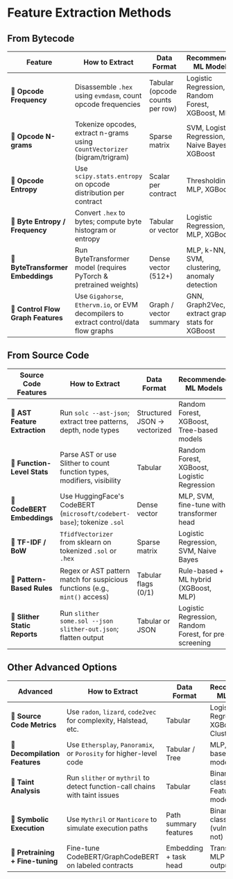 # Feature Extraction Methods

## From Bytecode

| **Feature**                        | **How to Extract**                                                                    | **Data Format**                 | **Recommended ML Models**                          |
| ---------------------------------- | ------------------------------------------------------------------------------------- | ------------------------------- | -------------------------------------------------- |
| 🔹 **Opcode Frequency**            | Disassemble `.hex` using `evmdasm`, count opcode frequencies                          | Tabular (opcode counts per row) | Logistic Regression, Random Forest, XGBoost, MLP   |
| 🔹 **Opcode N-grams**              | Tokenize opcodes, extract n-grams using `CountVectorizer` (bigram/trigram)            | Sparse matrix                   | SVM, Logistic Regression, Naive Bayes, XGBoost     |
| 🔹 **Opcode Entropy**              | Use `scipy.stats.entropy` on opcode distribution per contract                         | Scalar per contract             | Thresholding, MLP, XGBoost                         |
| 🔹 **Byte Entropy / Frequency**    | Convert `.hex` to bytes; compute byte histogram or entropy                            | Tabular or vector               | Logistic Regression, MLP, XGBoost                  |
| 🔹 **ByteTransformer Embeddings**  | Run ByteTransformer model (requires PyTorch & pretrained weights)                     | Dense vector (512+)             | MLP, k-NN, SVM, clustering, anomaly detection      |
| 🔹 **Control Flow Graph Features** | Use `Gigahorse`, `Ethervm.io`, or EVM decompilers to extract control/data flow graphs | Graph / vector summary          | GNN, Graph2Vec, or extract graph stats for XGBoost |

## From Source Code

| **Source Code Features**      | **How to Extract**                                                          | **Data Format**              | **Recommended ML Models**                             |
| ----------------------------- | --------------------------------------------------------------------------- | ---------------------------- | ----------------------------------------------------- |
| 🔹 **AST Feature Extraction** | Run `solc --ast-json`; extract tree patterns, depth, node types             | Structured JSON → vectorized | Random Forest, XGBoost, Tree-based models             |
| 🔹 **Function-Level Stats**   | Parse AST or use Slither to count function types, modifiers, visibility     | Tabular                      | Random Forest, XGBoost, Logistic Regression           |
| 🔹 **CodeBERT Embeddings**    | Use HuggingFace's CodeBERT (`microsoft/codebert-base`); tokenize `.sol`     | Dense vector                 | MLP, SVM, fine-tune with transformer head             |
| 🔹 **TF-IDF / BoW**           | `TfidfVectorizer` from sklearn on tokenized `.sol` or `.hex`                | Sparse matrix                | Logistic Regression, SVM, Naive Bayes                 |
| 🔹 **Pattern-Based Rules**    | Regex or AST pattern match for suspicious functions (e.g., `mint()` access) | Tabular flags (0/1)          | Rule-based + ML hybrid (XGBoost, MLP)                 |
| 🔹 **Slither Static Reports** | Run `slither some.sol --json slither-out.json`; flatten output              | Tabular or JSON              | Logistic Regression, Random Forest, for pre-screening |

## Other Advanced Options

| **Advanced**                     | **How to Extract**                                                          | **Data Format**       | **Recommended ML Models**                |
| -------------------------------- | --------------------------------------------------------------------------- | --------------------- | ---------------------------------------- |
| 🔹 **Source Code Metrics**       | Use `radon`, `lizard`, `code2vec` for complexity, Halstead, etc.            | Tabular               | Logistic Regression, XGBoost, Clustering |
| 🔹 **Decompilation Features**    | Use `Ethersplay`, `Panoramix`, or `Porosity` for higher-level code          | Tabular / Tree        | MLP, Tree-based, Rule models             |
| 🔹 **Taint Analysis**            | Run `slither` or `mythril` to detect function-call chains with taint issues | Tabular               | Binary classifiers, Feature-based models |
| 🔹 **Symbolic Execution**        | Use `Mythril` or `Manticore` to simulate execution paths                    | Path summary features | Binary classifiers (vulnerable or not)   |
| 🔹 **Pretraining + Fine-tuning** | Fine-tune CodeBERT/GraphCodeBERT on labeled contracts                       | Embedding + task head | Transformers, MLP on pooled output       |
